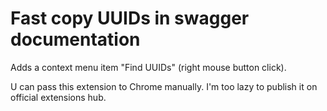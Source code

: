 <h1> Fast copy UUIDs in swagger documentation</h1>

Adds a context menu item "Find UUIDs" (right mouse button click).

U can pass this extension to Chrome manually. I'm too lazy to publish it on official extensions hub. 
